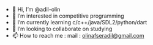 - 👋 Hi, I’m @adil-olin
- 👀 I’m interested in competitive programming
- 🌱 I’m currently learning c/c++/java/SDL2/python/dart
- 💞️ I’m looking to collaborate on studying
- 📫 How to reach me :
mail : olinafseradil@gmail.com

<!---
adil-olin/adil-olin is a ✨ special ✨ repository because its `README.md` (this file) appears on your GitHub profile.
You can click the Preview link to take a look at your changes.
--->
